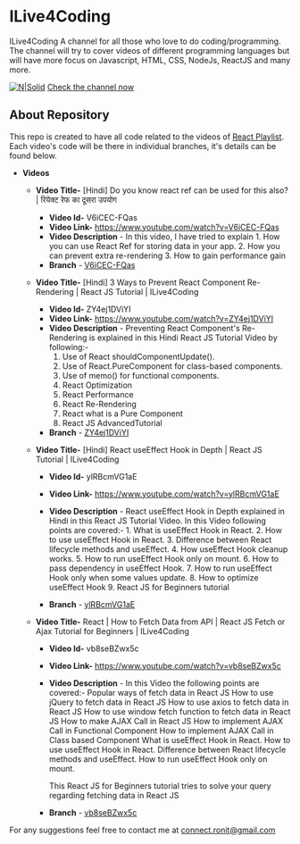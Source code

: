 # ILive4Coding
ILive4Coding A channel for all those who love to do coding/programming.
The channel will try to cover videos of different programming languages but will have more focus on Javascript, HTML, CSS, NodeJs, ReactJS and many more.

[![N|Solid](https://yt3.ggpht.com/a/AATXAJyTBI06tJ0spPgI-0Q_GWMBRrl4i01S69TGkQ=s88-c-k-c0x00ffffff-no-rj)](https://www.youtube.com/channel/UC6eRgqm6P7bP6THoOOJm0jw)
[Check the channel now](https://www.youtube.com/channel/UC6eRgqm6P7bP6THoOOJm0jw)

## About Repository
This repo is created to have all code related to the videos of [React Playlist](https://www.youtube.com/watch?v=V6iCEC-FQas&list=PLZjjdd9-SJS18Awh12gvGd9WErraVp93X&index=1).
Each video's code will be there in individual branches, it's details can be found below.
  - **Videos**
    - **Video Title-** [Hindi] Do you know react ref can be used for this also? | रियेक्ट रेफ का दूसरा उपयोग
      - **Video Id-** V6iCEC-FQas
      - **Video Link-** https://www.youtube.com/watch?v=V6iCEC-FQas
      - **Video Description** - In this video, I have tried to explain
            1. How you can use React Ref for storing data in your app.
            2. How  you can prevent extra re-rendering
            3. How to gain performance gain
      - **Branch** - [V6iCEC-FQas](https://github.com/ronit-mukherjee/ilive4coding-react-playlist/tree/V6iCEC-FQas)


    - **Video Title-** [Hindi] 3 Ways to Prevent React Component Re-Rendering | React JS Tutorial | ILive4Coding
      - **Video Id-** ZY4ej1DViYI
      - **Video Link-** https://www.youtube.com/watch?v=ZY4ej1DViYI
      - **Video Description** - Preventing React Component's Re-Rendering is explained in this Hindi React JS Tutorial Video by following:- 
          1. Use of React shouldComponentUpdate().
          2. Use of React.PureComponent for class-based components.
          3. Use of memo() for functional components.
          4. React Optimization
          5. React Performance
          6. React Re-Rendering
          7. React what is a Pure Component
          8. React JS AdvancedTutorial
      - **Branch** - [ZY4ej1DViYI](https://github.com/ronit-mukherjee/ilive4coding-react-playlist/tree/ZY4ej1DViYI)
     
    - **Video Title-** [Hindi] React useEffect Hook in Depth | React JS Tutorial | ILive4Coding
      - **Video Id-** ylRBcmVG1aE
      - **Video Link-** https://www.youtube.com/watch?v=ylRBcmVG1aE
      - **Video Description** - React useEffect Hook in Depth explained in Hindi in this React JS Tutorial Video.
        In this Video following points are covered:-
            1. What is useEffect Hook in React.
            2. How to use useEffect Hook in React.
            3. Difference between React lifecycle methods and useEffect.
            4. How useEffect Hook cleanup works.
            5. How to run useEffect Hook only on mount.
            6. How to pass dependency in useEffect Hook.
            7. How to run useEffect Hook only when some values update.
            8. How to optimize useEffect Hook
            9. React JS for Beginners tutorial

      - **Branch** - [ylRBcmVG1aE](https://github.com/ronit-mukherjee/ilive4coding-react-playlist/tree/ylRBcmVG1aE)
    
    - **Video Title-** React | How to Fetch Data from API | React JS Fetch or Ajax Tutorial for Beginners  | ILive4Coding
      - **Video Id-** vb8seBZwx5c
      - **Video Link-** https://www.youtube.com/watch?v=vb8seBZwx5c
      - **Video Description** - In this Video the following points are covered:-
        Popular ways of fetch data in React JS
        How to use jQuery to fetch data in React JS
        How to use axios to fetch data in React JS
        How to use window fetch function to fetch data in React JS
        How to make AJAX Call in React JS
        How to implement AJAX Call in Functional Component
        How to implement AJAX Call in Class based Component
        What is useEffect Hook in React.
        How to use useEffect Hook in React.
        Difference between React lifecycle methods and useEffect.
        How to run useEffect Hook only on mount.

        This React JS for Beginners tutorial tries to solve your query regarding fetching data in React JS


      - **Branch** - [vb8seBZwx5c](https://github.com/ronit-mukherjee/ilive4coding-react-playlist/tree/vb8seBZwx5c)

For any suggestions feel free to contact me at connect.ronit@gmail.com
